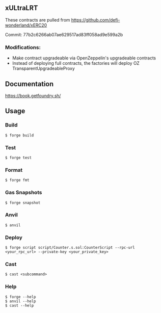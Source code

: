 ## xULtraLRT

These contracts are pulled from https://github.com/defi-wonderland/xERC20

Commit: 77b2c6266ab07ae629517ad83ff058ad9e599a2b

### Modifications:

- Make contract upgradeable via OpenZeppelin's upgradeable contracts
- Instead of deploying full contracts, the factories will deploy OZ TransparentUpgradeableProxy

## Documentation

https://book.getfoundry.sh/

## Usage

### Build

```shell
$ forge build
```

### Test

```shell
$ forge test
```

### Format

```shell
$ forge fmt
```

### Gas Snapshots

```shell
$ forge snapshot
```

### Anvil

```shell
$ anvil
```

### Deploy

```shell
$ forge script script/Counter.s.sol:CounterScript --rpc-url <your_rpc_url> --private-key <your_private_key>
```

### Cast

```shell
$ cast <subcommand>
```

### Help

```shell
$ forge --help
$ anvil --help
$ cast --help
```
